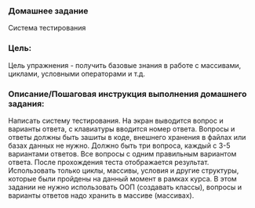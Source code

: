 ### Домашнее задание
Система тестирования

### Цель:
Цель упражнения - получить базовые знания в работе с массивами, циклами, условными операторами и т.д.

### Описание/Пошаговая инструкция выполнения домашнего задания:
Написать систему тестирования.
На экран выводится вопрос и варианты ответа, с клавиатуры вводится номер ответа.
Вопросы и ответы должны быть зашиты в коде, внешнего хранения в файлах или базах данных не нужно.
Должно быть три вопроса, каждый с 3-5 вариантами ответов.
Все вопросы с одним правильным вариантом ответа.
После прохождения теста отображается результат.
Использовать только циклы, массивы, условия и другие структуры, которые были пройдены на данный момент в рамках курса.
В этом задании не нужно использовать ООП (создавать классы), вопросы и варианты ответов надо хранить в массиве (массивах).